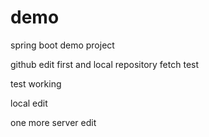 # demo
spring boot demo project


github edit first and local repository fetch test

test working 

local edit

one more server edit
